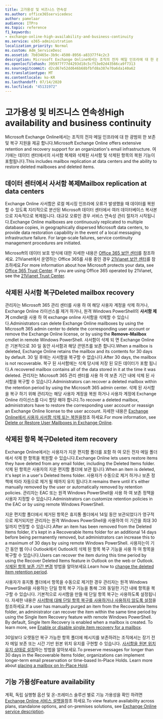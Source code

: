```yaml
---
title: 고가용성 및 비즈니스 연속성
ms.author: office365servicedesc
author: pamelaar
audience: ITPro
ms.topic: reference
f1_keywords:
- exchange-online-high-availability-and-business-continuity
ms.service: o365-administration
localization_priority: Normal
ms.custom: Adm_ServiceDesc
ms.assetid: 7b03465e-3b9c-4500-8956-a83377f4c2c3
description: Microsoft Exchange Online에서는 조직의 전자 메일 인프라에 대 한 광범위 한 보존 및 복구 지원을 제공 합니다. 여기에는 데이터 센터에서의 사서함 복제와 삭제된 사서함 및 삭제된 항목의 복원 기능이 포함됩니다.
ms.openlocfilehash: 395977f77d4293d18c5cf53e02d43566ca9f7313
ms.sourcegitcommit: d2cd67e52dd646b68bfbfd8a387e70a6da140a62
ms.translationtype: MT
ms.contentlocale: ko-KR
ms.lasthandoff: 07/14/2020
ms.locfileid: "45131972"
---
```

# <a name="high-availability-and-business-continuity"></a><span data-ttu-id="e98c7-104">고가용성 및 비즈니스 연속성</span><span class="sxs-lookup"><span data-stu-id="e98c7-104">High availability and business continuity</span></span>

<span data-ttu-id="e98c7-105">Microsoft Exchange Online에서는 조직의 전자 메일 인프라에 대 한 광범위 한 보존 및 복구 지원을 제공 합니다.</span><span class="sxs-lookup"><span data-stu-id="e98c7-105">Microsoft Exchange Online offers extensive retention and recovery support for an organization's email infrastructure.</span></span> <span data-ttu-id="e98c7-106">여기에는 데이터 센터에서의 사서함 복제와 삭제된 사서함 및 삭제된 항목의 복원 기능이 포함됩니다.</span><span class="sxs-lookup"><span data-stu-id="e98c7-106">This includes mailbox replication at data centers and the ability to restore deleted mailboxes and deleted items.</span></span>
  
## <a name="mailbox-replication-at-data-centers"></a><span data-ttu-id="e98c7-107">데이터 센터에서 사서함 복제</span><span class="sxs-lookup"><span data-stu-id="e98c7-107">Mailbox replication at data centers</span></span>

<span data-ttu-id="e98c7-p103">Exchange Online 사서함은 로컬 메시징 인프라에 오류가 발생했을 때 데이터를 복원할 수 있도록 지리적으로 분산된 Microsoft 데이터 센터에서 여러 데이터베이스 복사본으로 지속적으로 복제됩니다. 대규모 오류인 경우 서비스 연속성 관리 절차가 시작됩니다.</span><span class="sxs-lookup"><span data-stu-id="e98c7-p103">Exchange Online mailboxes are continuously replicated to multiple database copies, in geographically dispersed Microsoft data centers, to provide data restoration capability in the event of a local messaging infrastructure failure. For large-scale failures, service continuity management procedures are initiated.</span></span>
  
<span data-ttu-id="e98c7-p104">Microsoft의 데이터 보호 방식에 대한 자세한 내용은 [Office 365 보안 센터](https://go.microsoft.com/fwlink/p/?LinkId=299135)를 참조하세요. 21Vianet에서 운영하는 Office 365를 사용 중인 경우 [21Vianet 보안 센터](https://www.21vbluecloud.com/office365/trustcenter/onlineservices.mdl)를 참조하세요.</span><span class="sxs-lookup"><span data-stu-id="e98c7-p104">For more information about how Microsoft protects your data, see [Office 365 Trust Center](https://go.microsoft.com/fwlink/p/?LinkId=299135). If you are using Office 365 operated by 21Vianet, see the [21Vianet Trust Center](https://www.21vbluecloud.com/office365/trustcenter/onlineservices.mdl).</span></span>
  
## <a name="deleted-mailbox-recovery"></a><span data-ttu-id="e98c7-112">삭제된 사서함 복구</span><span class="sxs-lookup"><span data-stu-id="e98c7-112">Deleted mailbox recovery</span></span>

<span data-ttu-id="e98c7-113">관리자는 Microsoft 365 관리 센터를 사용 하 여 해당 사용자 계정을 삭제 하거나, Exchange Online 라이선스를 제거 하거나, 원격 Windows PowerShell의 **사서함 제거** cmdlet을 사용 하 여 exchange online 사서함을 삭제할 수 있습니다.</span><span class="sxs-lookup"><span data-stu-id="e98c7-113">Administrators can delete Exchange Online mailboxes by using the Microsoft 365 admin center to delete the corresponding user account or remove the Exchange Online license, or by using the **Remove-Mailbox** cmdlet in remote Windows PowerShell.</span></span> <span data-ttu-id="e98c7-114">사서함이 삭제 되 면 Exchange Online은 기본적으로 30 일 동안 사서함과 해당 콘텐츠를 보존 합니다.</span><span class="sxs-lookup"><span data-stu-id="e98c7-114">When a mailbox is deleted, Exchange Online retains the mailbox and its contents for 30 days by default.</span></span> <span data-ttu-id="e98c7-115">30 일 후에는 사서함을 복구할 수 없습니다.</span><span class="sxs-lookup"><span data-stu-id="e98c7-115">After 30 days, the mailbox is not recoverable.</span></span> <span data-ttu-id="e98c7-116">복구 된 사서함에는 삭제 당시에 저장 된 모든 데이터가 포함 됩니다.</span><span class="sxs-lookup"><span data-stu-id="e98c7-116">A recovered mailbox contains all of the data stored in it at the time it was deleted.</span></span> <span data-ttu-id="e98c7-117">관리자는 Microsoft 365 관리 센터를 사용 하 여 보존 기간 내에 삭제 된 사서함을 복구할 수 있습니다.</span><span class="sxs-lookup"><span data-stu-id="e98c7-117">Administrators can recover a deleted mailbox within the retention period by using the Microsoft 365 admin center.</span></span> <span data-ttu-id="e98c7-118">삭제 된 사서함을 복구 하기 위해 관리자는 해당 사용자 계정을 복원 하거나 사용자 계정에 Exchange Online 라이선스를 다시 할당 해야 합니다.</span><span class="sxs-lookup"><span data-stu-id="e98c7-118">To recover a deleted mailbox, administrators have to restore the corresponding user account or reassign an Exchange Online license to the user account.</span></span> <span data-ttu-id="e98c7-119">자세한 내용은 [Exchange Online에서 사용자 사서함 삭제 또는 복원을](https://go.microsoft.com/fwlink/p/?LinkId=286992)참조 하세요.</span><span class="sxs-lookup"><span data-stu-id="e98c7-119">For more information, see [Delete or Restore User Mailboxes in Exchange Online](https://go.microsoft.com/fwlink/p/?LinkId=286992).</span></span>
  
## <a name="deleted-item-recovery"></a><span data-ttu-id="e98c7-120">삭제된 항목 복구</span><span class="sxs-lookup"><span data-stu-id="e98c7-120">Deleted item recovery</span></span>

<span data-ttu-id="e98c7-121">Exchange Online에서는 사용자가 지운 편지함 폴더를 포함 하 여 모든 전자 메일 폴더에서 삭제 한 항목을 복원할 수 있습니다.</span><span class="sxs-lookup"><span data-stu-id="e98c7-121">Exchange Online lets users restore items they have deleted from any email folder, including the Deleted Items folder.</span></span> <span data-ttu-id="e98c7-122">삭제 된 항목은 사용자의 지운 편지함 폴더에 보관 됩니다.</span><span class="sxs-lookup"><span data-stu-id="e98c7-122">When an item is deleted, it's kept in a user's Deleted Items folder.</span></span> <span data-ttu-id="e98c7-123">사용자가 수동으로 제거 하거나 보존 정책에 따라 자동으로 제거 될 때까지 유지 됩니다.</span><span class="sxs-lookup"><span data-stu-id="e98c7-123">It remains there until it's either manually removed by the user or automatically removed by retention policies.</span></span> <span data-ttu-id="e98c7-124">관리자는 EAC 또는 원격 Windows PowerShell을 사용 하 여 보존 정책을 사용자 지정할 수 있습니다.</span><span class="sxs-lookup"><span data-stu-id="e98c7-124">Administrators can customize retention policies in the EAC or by using remote Windows PowerShell.</span></span>
  
<span data-ttu-id="e98c7-125">지운 편지함 폴더에서 제거된 항목은 휴지통 폴더에서 14일 동안 보관되었다가 영구적으로 제거되지만 관리자는 원격 Windows PowerShell을 사용하여 이 기간을 최대 30일까지 연장할 수 있습니다.</span><span class="sxs-lookup"><span data-stu-id="e98c7-125">After an item has been removed from the Deleted Items folder, it's kept in a Recoverable Items folder for an additional 14 days before being permanently removed, but administrators can increase this to a maximum of 30 days by using remote Windows PowerShell.</span></span> <span data-ttu-id="e98c7-126">사용자는이 기간 동안 웹 이나 Outlook에서 Outlook의 삭제 된 항목 복구 기능을 사용 하 여 항목을 복구할 수 있습니다.</span><span class="sxs-lookup"><span data-stu-id="e98c7-126">Users can recover the item during this time period by using the Recover Deleted Items feature in Outlook on the web or Outlook.</span></span> <span data-ttu-id="e98c7-127">[삭제된 항목 보존 기간 변경](https://go.microsoft.com/fwlink/p/?LinkId=286940) 방법을 알아보세요.</span><span class="sxs-lookup"><span data-stu-id="e98c7-127">Learn how to [change the deleted item retention period](https://go.microsoft.com/fwlink/p/?LinkId=286940).</span></span>
  
<span data-ttu-id="e98c7-p108">사용자가 휴지통 폴더에서 항목을 수동으로 제거한 경우 관리자는 원격 Windows PowerShell을 사용하는 단일 항목 복구 기능을 통해 그와 동일한 기간 내에 항목을 복구할 수 있습니다. 기본적으로 사서함을 만들 때 단일 항목 복구는 사용하도록 설정됩니다. 자세한 내용은 [사서함에 대해 단일 항목 복구를 사용하거나 사용하지 않도록 설정](https://go.microsoft.com/fwlink/p/?LinkID=286941)을 참조하세요.</span><span class="sxs-lookup"><span data-stu-id="e98c7-p108">If a user has manually purged an item from the Recoverable Items folder, an administrator can recover the item within the same time period by using the Single Item Recovery feature with remote Windows PowerShell. By default, Single Item Recovery is enabled when a mailbox is created. To learn more, see [Enable or disable single item recovery for a mailbox](https://go.microsoft.com/fwlink/p/?LinkID=286941).</span></span>
  
<span data-ttu-id="e98c7-p109">30일보다 오랫동안 복구 가능한 항목 폴더에 메시지를 보존하려는 조직에서는 장기 전자 메일 보존 또는 시간 기반 원본 위치 유지를 구현할 수 있습니다. [사서함을 원본 위치 유지 상태로 설정](https://go.microsoft.com/fwlink/p/?LinkId=271746)하는 방법을 알아보세요.</span><span class="sxs-lookup"><span data-stu-id="e98c7-p109">To preserve messages for longer than 30 days in the Recoverable Items folder, organizations can implement longer-term email preservation or time-based In-Place Holds. Learn more about [placing a mailbox on In-Place Hold](https://go.microsoft.com/fwlink/p/?LinkId=271746).</span></span>
  
## <a name="feature-availability"></a><span data-ttu-id="e98c7-133">기능 가용성</span><span class="sxs-lookup"><span data-stu-id="e98c7-133">Feature availability</span></span>

<span data-ttu-id="e98c7-134">계획, 독립 실행형 옵션 및 온-프레미스 솔루션 별로 기능 가용성을 확인 하려면 [Exchange Online 서비스 설명을](exchange-online-service-description.md)참조 하세요.</span><span class="sxs-lookup"><span data-stu-id="e98c7-134">To view feature availability across plans, standalone options, and on-premises solutions, see [Exchange Online service description](exchange-online-service-description.md).</span></span>
  